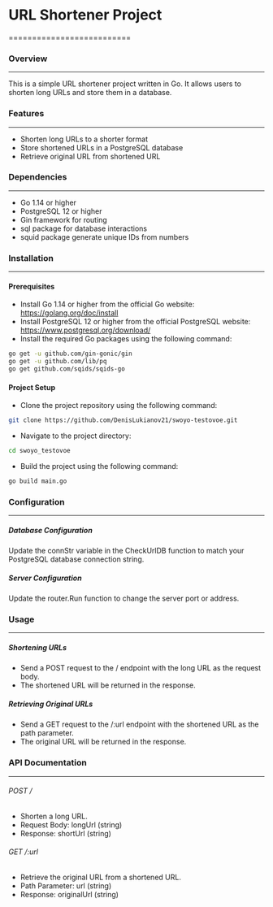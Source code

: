 # URL Shortener Project
==========================

### Overview
***
This is a simple URL shortener project written in Go. It allows users to shorten long URLs and store them in a database.

### Features
***
- Shorten long URLs to a shorter format
- Store shortened URLs in a PostgreSQL database
- Retrieve original URL from shortened URL
### Dependencies
***
- Go 1.14 or higher
- PostgreSQL 12 or higher
- Gin framework for routing
- sql package for database interactions
- squid  package generate unique IDs from numbers
### Installation
***
#### Prerequisites
- Install Go 1.14 or higher from the official Go website:
  https://golang.org/doc/install
- Install PostgreSQL 12 or higher from the official PostgreSQL website:
https://www.postgresql.org/download/
- Install the required Go packages using the following command:
```bash
go get -u github.com/gin-gonic/gin 
go get -u github.com/lib/pq
go get github.com/sqids/sqids-go
```

#### Project Setup

*   Clone the project repository using the following command:

```bash
git clone https://github.com/DenisLukianov21/swoyo-testovoe.git
```
* Navigate to the project directory:
```bash
cd swoyo_testovoe
```

*   Build the project using the following command:

```bash
go build main.go
```
### Configuration
***
##### Database Configuration
Update the connStr variable in the CheckUrlDB function to match your PostgreSQL database connection string.
##### Server Configuration
Update the router.Run function to change the server port or address.
### Usage
***
##### Shortening URLs
* Send a POST request to the / endpoint with the long URL as the request body.
* The shortened URL will be returned in the response.
##### Retrieving Original URLs
* Send a GET request to the /:url endpoint with the shortened URL as the path parameter.
* The original URL will be returned in the response.
### API Documentation
***
###### POST /
- Shorten a long URL.
- Request Body: longUrl (string)
- Response: shortUrl (string)
###### GET /:url
- Retrieve the original URL from a shortened URL.
- Path Parameter: url (string)
- Response: originalUrl (string)
